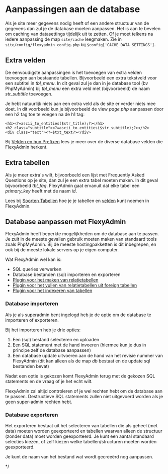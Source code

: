 # Aanpassingen aan de databaseAls je site meer gegevens nodig heeft of een andere structuur van de gegevens dan zul je de database moeten aanpassen.Het is aan te bevelen om caching van datasettings tijdelijk uit te zetten. Of je moet telkens na iedere aanpassing de map `site/cache` leegmaken.Zie in `site/config/flexyadmin_config.php` bij `$config['CACHE_DATA_SETTINGS']`.## Extra veldenDe eenvoudigste aanpassingen is het toevoegen van extra velden toevoegen aanbestaande tabellen. Bijvoorbeeld een extra tekstveld voor een subtitel in_tbl_menu_. In dit geval zul je dan in je database tool (bv PhpMyAdmin) bij_tbl_menu_ een extra veld met (bijvoorbeeld) de naam _str_subtitle_ toevoegen.Je hebt natuurlijk niets aan een extra veld als de site er verder niets meedoet. In dit voorbeeld kun je bijvoorbeeld de view _page.php_ aanpassen dooreen h2 tag toe te voegen na de h1 tag:    <h1><?=ascii_to_entities($str_title);?></h1>    <h2 class="subtitle"><?=ascii_to_entities($str_subtitle);?></h2>    <div class="text"><?=$txt_text?></div>    Bij [Velden en hun Prefixen][1] lees je meer over de diverse database velden die FlexyAdmin herkent.## Extra tabellenAls je meer extra's wilt, bijvoorbeeld een lijst met Frequently Asked Questions op je site, dan zul je een extra tabel moeten maken. In dit gevalbijvoorbeeld _tbl_faq_. FlexyAdmin gaat ervanuit dat elke tabel een _primary_key_ heeft met de naam _id_.Lees bij [Soorten Tabellen][2] hoe je je tabellen en [velden][1] kunt noemen in FlexyAdmin.## Database aanpassen met FlexyAdminFlexyAdmin heeft beperkte mogelijkheden om de database aan te passen. Je zultin de meeste gevallen gebruik moeten maken van standaard tools zoalsPhpMyAdmin. Bij de meeste hostingpakketten is dit inbegrepen, en ook bij demeeste lokale servers op je eigen computer.Wat FlexyAdmin wel kan is:- SQL queries verwerken- Database bestanden (sql) importeren en exporteren- [Plugin voor het maken van relatietabellen][5]- [Plugin voor het vullen van relatietabellen uit foreign tabellen][6]- [Plugin voor het indexeren van tabellen][7]### Database importerenAls je als superadmin bent ingelogd heb je de optie om de database te importeren of exporteren.Bij het importeren heb je drie opties:1. Een (sql) bestand selecteren en uploaden2. Een SQL statement met de hand invoeren (hiermee kun je dus in principe zelf de database aanpassen)3. Een database update uitvoeren aan de hand van het revisie nummer van FlexyAdmin (dit kan alleen als de map _db_ bestaat en de update sql bestanden bevat)Nadat een optie is gekozen komt FlexyAdmin terug met de gekozen SQL statements en de vraag of je het echt wilt.FlexyAdmin zal altijd controleren of je wel rechten hebt om de database aan tepassen. Destructieve SQL statements zullen niet uitgevoerd worden als je geensuper-admin rechten hebt.### Database exporterenHet exporteren bestaat uit het selecteren van tabellen die als geheel (metdata) moeten worden geexporteerd en tabellen waarvan alleen de structuur(zonder data) moet worden geexporteerd. Je kunt een aantal standaard selecties kiezen, of zelf kiezen welke tabellen/structuren moeten worden geexporteerd.Je kunt de naam van het bestand wat wordt gecreeërd nog aanpassen.   [1]: {Velden-en-hun-prefixen}   [2]: {Soorten-tabellen}   [4]: {Relaties}      [5]: {Plugin_add_relation_table}      [6]: {Plugin_fill_many_with_foreign}      [7]: {Plugin_create_indexes}      [8]: {Samengesteld-menu} */ 